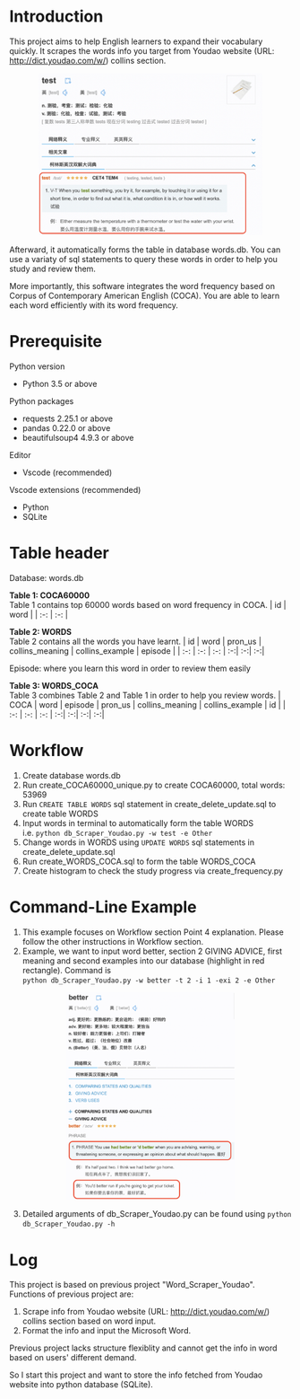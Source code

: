 # Introduction
This project aims to help English learners to expand their vocabulary quickly. It scrapes the words info you target from Youdao website (URL: http://dict.youdao.com/w/) collins section.

<p style = "text-align: center;">
    <img src = "figures/f1_test.png" width = "400">
</p>

Afterward, it automatically forms the table in database words.db. You can use a variaty of sql statements to query these words in order to help you study and review them.

More importantly, this software integrates the word frequency based on Corpus of Contemporary American English (COCA). You are able to learn each word efficiently with its word frequency. 

# Prerequisite
Python version
* Python 3.5 or above

Python packages
* requests 2.25.1 or above
* pandas 0.22.0 or above
* beautifulsoup4 4.9.3 or above

Editor
* Vscode (recommended)

Vscode extensions (recommended)
* Python
* SQLite

# Table header
Database: words.db

**Table 1: COCA60000**  
Table 1 contains top 60000 words based on word frequency in COCA.
| id | word |
| :-: | :-: |

**Table 2: WORDS**  
Table 2 contains all the words you have learnt.
| id | word | pron_us | collins_meaning | collins_example | episode |
| :-: | :-: | :-: | :-:| :-:| :-:|

Episode: where you learn this word in order to review them easily

**Table 3: WORDS_COCA**  
Table 3 combines Table 2 and Table 1 in order to help you review words.
| COCA | word |	episode | pron_us |	collins_meaning | collins_example |	id |
| :-: | :-: | :-: | :-:| :-:| :-:| :-:|

# Workflow
1. Create database words.db
2. Run create_COCA60000_unique.py to create COCA60000, total words: 53969
2. Run `CREATE TABLE WORDS` sql statement in create_delete_update.sql to create table WORDS
3. Input words in terminal to automatically form the table WORDS  
i.e. `python db_Scraper_Youdao.py -w test -e Other`
4. Change words in WORDS using `UPDATE WORDS` sql statements in create_delete_update.sql
5. Run create_WORDS_COCA.sql to form the table WORDS_COCA
6. Create histogram to check the study progress via create_frequency.py

# Command-Line Example
1. This example focuses on Workflow section Point 4 explanation. Please follow the other instructions in Workflow section.
2. Example, we want to input word better, section 2 GIVING ADVICE, first meaning and second examples into our database (highlight in red rectangle). Command is  
`python db_Scraper_Youdao.py -w better -t 2 -i 1 -exi 2 -e Other`
<p style = "text-align: center;">
    <img src = "figures/f2_better.png" width = "300">
</p>

3. Detailed arguments of db_Scraper_Youdao.py can be found using `python db_Scraper_Youdao.py -h`

# Log
This project is based on previous project "Word_Scraper_Youdao". Functions of previous project are:  
1. Scrape info from Youdao website (URL: http://dict.youdao.com/w/) collins section based on word input.
2. Format the info and input the Microsoft Word.

Previous project lacks structure flexiblity and cannot get the info in word based on users' different demand.

So I start this project and want to store the info fetched from Youdao website into python database (SQLite).